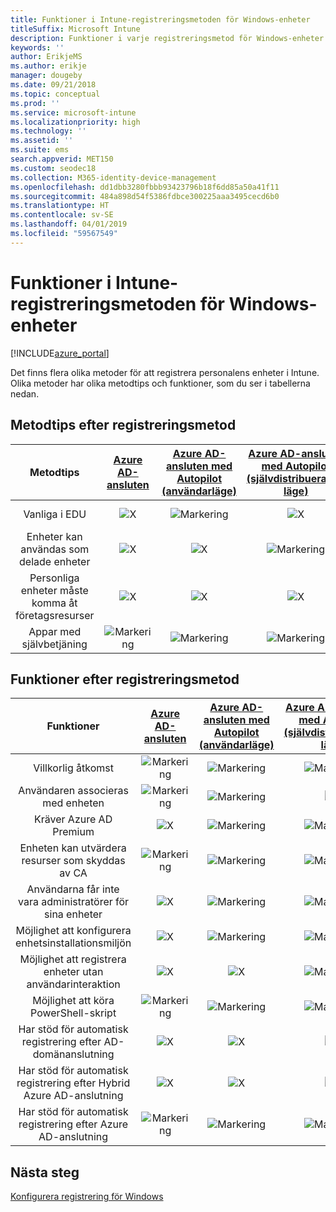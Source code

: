 ```yaml
---
title: Funktioner i Intune-registreringsmetoden för Windows-enheter
titleSuffix: Microsoft Intune
description: Funktioner i varje registreringsmetod för Windows-enheter.
keywords: ''
author: ErikjeMS
ms.author: erikje
manager: dougeby
ms.date: 09/21/2018
ms.topic: conceptual
ms.prod: ''
ms.service: microsoft-intune
ms.localizationpriority: high
ms.technology: ''
ms.assetid: ''
ms.suite: ems
search.appverid: MET150
ms.custom: seodec18
ms.collection: M365-identity-device-management
ms.openlocfilehash: dd1dbb3280fbbb93423796b18f6dd85a50a41f11
ms.sourcegitcommit: 484a898d54f5386fdbce300225aaa3495cecd6b0
ms.translationtype: HT
ms.contentlocale: sv-SE
ms.lasthandoff: 04/01/2019
ms.locfileid: "59567549"
---
```

# <a name="intune-enrollment-method-capabilities-for-windows-devices"></a>Funktioner i Intune-registreringsmetoden för Windows-enheter
[!INCLUDE[azure_portal](./includes/azure_portal.md)]

Det finns flera olika metoder för att registrera personalens enheter i Intune. Olika metoder har olika metodtips och funktioner, som du ser i tabellerna nedan.

## <a name="best-practices-by-enrollment-method"></a>Metodtips efter registreringsmetod
| **Metodtips** | **[Azure AD-ansluten](windows-enroll.md#enable-windows-10-automatic-enrollment)**|**[Azure AD-ansluten med Autopilot (användarläge)](enrollment-autopilot.md)** |**[Azure AD-ansluten med Autopilot (självdistribuerande läge)](enrollment-autopilot.md)** |**[Massregistrering](windows-bulk-enroll.md)**|**[DEM](device-enrollment-manager-enroll.md)** | **[BYOD](device-enrollment.md#bring-your-own-device)** | **[GPO](https://docs.microsoft.com/windows/client-management/mdm/enroll-a-windows-10-device-automatically-using-group-policy)** | **[Samhantering](https://docs.microsoft.com/sccm/core/clients/manage/co-management-overview)** |
|:---:|:---:|:---:|:---:|:---:|:---:|:---:|:---:|:---:|
|Vanliga i EDU|![X](media/xmark.png)|![Markering](media/checkmark.png)|![X](media/xmark.png)|![Markering](media/checkmark.png)|![Markering](media/checkmark.png)|![X](media/xmark.png)|![X](media/xmark.png)|![X](media/xmark.png)|
|Enheter kan användas som delade enheter|![X](media/xmark.png)|![X](media/xmark.png)|![Markering](media/checkmark.png)|![Markering](media/checkmark.png)|![Markering](media/checkmark.png)|![X](media/xmark.png)|![X](media/xmark.png)|![X](media/xmark.png)|
|Personliga enheter måste komma åt företagsresurser|![X](media/xmark.png)|![X](media/xmark.png)|![X](media/xmark.png)|![X](media/xmark.png)|![X](media/xmark.png)|![Markering](media/checkmark.png)|![X](media/xmark.png)|![X](media/xmark.png)|
|Appar med självbetjäning|![Markering](media/checkmark.png)|![Markering](media/checkmark.png)|![Markering](media/checkmark.png)|![X](media/xmark.png)|![X](media/xmark.png)|![Markering](media/checkmark.png)|![Markering](media/checkmark.png)|![Markering](media/checkmark.png)|

## <a name="capabilities-by-enrollment-method"></a>Funktioner efter registreringsmetod

| **Funktioner** | **[Azure AD-ansluten](windows-enroll.md#enable-windows-10-automatic-enrollment)**|**[Azure AD-ansluten med Autopilot (användarläge)](enrollment-autopilot.md)** |**[Azure AD-ansluten med Autopilot (självdistribuerande läge)](enrollment-autopilot.md)** |**[Massregistrering](windows-bulk-enroll.md)**|**[DEM](device-enrollment-manager-enroll.md)** | **[BYOD](device-enrollment.md#bring-your-own-device)** | **[GPO](https://docs.microsoft.com/windows/client-management/mdm/enroll-a-windows-10-device-automatically-using-group-policy)** | **[Samhantering](https://docs.microsoft.com/sccm/core/clients/manage/co-management-overview)** |
|:---:|:---:|:---:|:---:|:---:|:---:|:---:|:---:|:---:|
|Villkorlig åtkomst                                      |![Markering](media/checkmark.png)|![Markering](media/checkmark.png)|![Markering](media/checkmark.png)|![X](media/xmark.png)|![X](media/xmark.png)|![Markering](media/checkmark.png)|![Markering](media/checkmark.png)|![Markering](media/checkmark.png)|
|Användaren associeras med enheten                    |![Markering](media/checkmark.png)|![Markering](media/checkmark.png)|![X](media/xmark.png)|![X](media/xmark.png)|![X](media/xmark.png)|![Markering](media/checkmark.png)|![Markering](media/checkmark.png)|![Markering](media/checkmark.png)|
|Kräver Azure AD Premium                               |![X](media/xmark.png)|![Markering](media/checkmark.png)|![Markering](media/checkmark.png)|![Markering](media/checkmark.png)|![X](media/xmark.png)|![X](media/xmark.png)|![Markering](media/checkmark.png)|![Markering](media/checkmark.png)|
|Enheten kan utvärdera resurser som skyddas av CA             |![Markering](media/checkmark.png)|![Markering](media/checkmark.png)|![Markering](media/checkmark.png)|![Markering](media/checkmark.png)|![X](media/xmark.png)|![Markering](media/checkmark.png)|![Markering](media/checkmark.png)|![Markering](media/checkmark.png)|
|Användarna får inte vara administratörer för sina enheter               |![X](media/xmark.png)|![Markering](media/checkmark.png)|![Markering](media/checkmark.png)|![Markering](media/checkmark.png)|![X](media/xmark.png)|![X](media/xmark.png)|![X](media/xmark.png)|![X](media/xmark.png)|
|Möjlighet att konfigurera enhetsinstallationsmiljön        |![X](media/xmark.png)|![Markering](media/checkmark.png)|![Markering](media/checkmark.png)|![X](media/xmark.png)|![X](media/xmark.png)|![X](media/xmark.png)|![X](media/xmark.png)|![X](media/xmark.png)|
|Möjlighet att registrera enheter utan användarinteraktion      |![X](media/xmark.png)|![X](media/xmark.png)|![Markering](media/checkmark.png)|![Markering](media/checkmark.png)|![Markering](media/checkmark.png)|![X](media/xmark.png)|![Markering](media/checkmark.png)|![Markering](media/checkmark.png)|
|Möjlighet att köra PowerShell-skript                       |![Markering](media/checkmark.png)|![Markering](media/checkmark.png)|![Markering](media/checkmark.png)|![Markering](media/checkmark.png)|![Markering](media/checkmark.png)|![X](media/xmark.png)|![X](media/xmark.png)|![X](media/xmark.png)| 
|Har stöd för automatisk registrering efter AD-domänanslutning      |![X](media/xmark.png)|![X](media/xmark.png)|![X](media/xmark.png)|![X](media/xmark.png)|![X](media/xmark.png)|![X](media/xmark.png)|![Markering](media/checkmark.png)|![Markering](media/checkmark.png)|
|Har stöd för automatisk registrering efter Hybrid Azure AD-anslutning|![X](media/xmark.png)|![X](media/xmark.png)|![X](media/xmark.png)|![X](media/xmark.png)|![X](media/xmark.png)|![X](media/xmark.png)|![Markering](media/checkmark.png)|![Markering](media/checkmark.png)|
|Har stöd för automatisk registrering efter Azure AD-anslutning       |![Markering](media/checkmark.png)|![Markering](media/checkmark.png)|![Markering](media/checkmark.png)|![Markering](media/checkmark.png)|![Markering](media/checkmark.png)|![Markering](media/checkmark.png)|![X](media/xmark.png)|![X](media/xmark.png)|

## <a name="next-steps"></a>Nästa steg

[Konfigurera registrering för Windows](windows-enroll.md)

